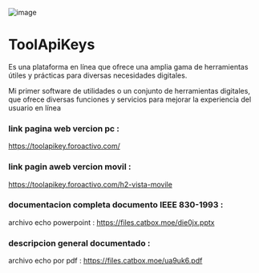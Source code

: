 ![image](https://github.com/AvastrOficial/ToolApiKeys/assets/91764815/525cff59-3488-4b99-ae66-d406f0195358)

# ToolApiKeys
Es una plataforma en línea que ofrece una amplia gama de herramientas útiles y prácticas para diversas necesidades digitales.

Mi primer software de utilidades o un conjunto de herramientas digitales,
que ofrece diversas funciones y servicios para mejorar la experiencia del usuario en línea
### link pagina web vercion pc :
https://toolapikey.foroactivo.com/

### link pagin aweb vercion movil :
https://toolapikey.foroactivo.com/h2-vista-movile

### documentacion completa documento IEEE 830-1993 :
archivo echo powerpoint : https://files.catbox.moe/die0jx.pptx

### descripcion general documentado :
archivo echo por pdf : https://files.catbox.moe/ua9uk6.pdf
